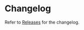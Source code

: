 # Changelog

Refer to [Releases](https://github.com/novateams/nova.core/releases) for the changelog.
